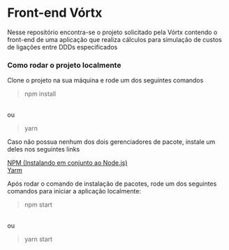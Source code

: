 # Front-end Vórtx

<p>Nesse repositório encontra-se o projeto solicitado pela Vórtx contendo o front-end
de uma aplicação que realiza cálculos para simulação de custos de ligações entre DDDs
especificados<p>

### Como rodar o projeto localmente

<p>Clone o projeto na sua máquina e rode um dos seguintes comandos<p>

> npm install

<br />
ou
<br />

> yarn

<p> Caso não possua nenhum dos dois gerenciadores de pacote, instale um deles nos seguintes links<p>

<a target="_blank" href="https://nodejs.org/en/">NPM (Instalando em conjunto ao Node.js)</a>
<br />
<a target="_blank" href="https://yarnpkg.com/getting-started/install">Yarm</a>

<p>Após rodar o comando de instalação de pacotes, rode um dos seguintes comandos para iniciar a aplicação localmente:<p>

> npm start

<br />
ou
<br />

> yarn start
